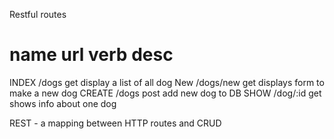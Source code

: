 Restful routes

name  		url   		verb   		 desc
=======================================
INDEX     /dogs			get			display a list of all dog
New		/dogs/new		get			displays form to make a new dog
CREATE		/dogs		post		add new dog to DB
SHOW	/dog/:id		get			shows info about one dog

REST - a mapping between HTTP routes and CRUD
